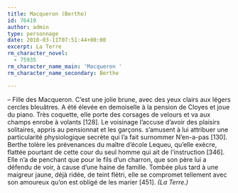 ```yaml
---
title: Macqueron (Berthe)
id: 76419
author: admin
type: personnage
date: 2010-03-11T07:51:44+00:00
excerpt: La Terre
rm_character_novel:
  - 75935
rm_character_name_main: 'Macqueron '
rm_character_name_secondary: Berthe

---
```

– Fille des Macqueron. C’est une jolie brune, avec des yeux clairs aux légers cercles bleuâtres. A été élevée en demoiselle à la pension de Cloyes et joue du piano. Très coquette, elle porte des corsages de velours et va aux champs enrobe à volants [128]. Le voisinage l’accuse d’avoir des plaisirs solitaires, appris au pensionnat et les garçons. s’amusent à lui attribuer une particularité physiologique secrète qui l’a fait surnommer N’en-a-pas [130]. Berthe tolère les prévenances du maître d’école Lequeu, qu’elle exècre, flattée pourtant de cette cour du seul homme qui ait de l’instruction [346]. Elle n’a de penchant que pour le fils d’un charron, que son père lui a défendu de voir, à cause d’une haine de famille. Tombée plus tard à une maigreur jaune, déjà ridée, de teint flétri, elle se compromet tellement avec son amoureux qu’on est obligé de les marier [451]. _(La Terre.)_